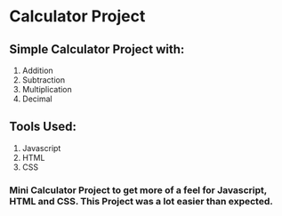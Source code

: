 # Calculator Project

## Simple Calculator Project with:
1. Addition
2. Subtraction
3. Multiplication
4. Decimal

## Tools Used:
1. Javascript
2. HTML
3. CSS

### Mini Calculator Project to get more of a feel for Javascript, HTML and CSS. This Project was a lot easier than expected.
